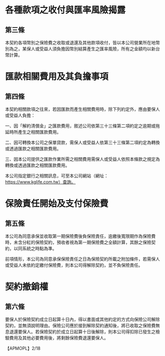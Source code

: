 # 各種款項之收付與匯率風險揭露

## 第三條

本契約各項幣別之保險費之收取或退還及其他款項收付，皆以本公司營業所在地幣別為之，某保人或受益人須負擔因幣別結算產生之匯率風險，所有之金額均以新台幣計算。

# 匯款相關費用及其負擔事項

## 第四條

本契約相關款項之往來，若因匯款而產生相關費用時，除下列約定外，應由要保人或受益人負擔：

一、因「解約清償金」之匯款費用，敘述公司依第三十三條第二項約定之逾期或拖延時所產生之相關匯款費用。

二、因可轉換本公司之保單貸款，需保人或受益人依第三十三條第二項約定為轉換或透過匯款之相關匯款費用。

三、因本公司提供之匯款作業所需之相關費用需保人或受益人依照本條款之規定為轉換或透過匯款之相關匯款費用。

本公司指定銀行之相關訊息，可至本公司網站（網址：https://www.kglife.com.tw）查詢。

# 保險責任開始及支付保險費

## 第五條

本公司為同意承保並收取第一期保險費後負保險責任，逾繳後寬限期作為保險費時，未含分紅的保險契約，預收者視為第一期保險費之全額計算，其餘之保險契約，以同系統之時點為準。

前項情形，本公司為同意承保保險責任之日為保險契約所載之附加條件，若需保人或受益人未依約定繳付保險費，則本公司得解除契約，並不負保險責任。

# 契約撤銷權

## 第六條

要保人於保險契約成立日起算十日內，得以書面或其他約定的方式向保險公司解除契約，並無須說明理由。保險公司應於接到解除契約通知後，將已收取之保險費無息退還要保人。若保險契約於成立日起算十日後解除，則本公司得扣除已發生之檢驗費用及其他必要費用後，將剩餘保險費退還要保人。

【APMOPL】2/18